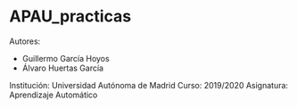 # APAU_practicas
Autores:
* Guillermo García Hoyos
* Álvaro Huertas García

Institución: Universidad Autónoma de Madrid
Curso: 2019/2020
Asignatura: Aprendizaje Automático
